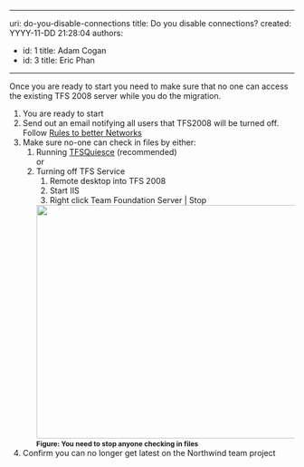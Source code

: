 

---
uri: do-you-disable-connections
title: Do you disable connections?
created: YYYY-11-DD 21:28:04
authors:
  - id: 1
    title: Adam Cogan
  - id: 3
    title: Eric Phan
---




<span class='intro'> <p>Once you are ready to start you need to make sure that no one can access the existing TFS 2008 server while you do the migration.</p>
<ol><li>You are ready to start </li>
<li>Send out an email notifying all users that TFS2008 will be turned off.&#160;<br>Follow <span><a href="http&#58;//www.ssw.com.au/SSW/Standards/Rules/RulesToBetterNetworks.aspx#rebootrestart" shape="rect" target="_blank">Rules to better Networks</a></span> </li>
<li>Make sure no-one can check in files by either&#58; <ol><li>Running <a href="http&#58;//support.microsoft.com/kb/950893" target="_blank">TFSQuiesce</a> (recommended) <br>or </li>
<li>Turning off TFS Service <ol><li>Remote desktop into TFS 2008</li>
<li>Start IIS</li>
<li>Right click Team Foundation Server | Stop </li></ol>
<span><img src="/PublishingImages/StopTFSServices.png" alt="" style="width&#58;500px;height&#58;412px;" /></span><br><span style="font-size&#58;12px;font-weight&#58;bold;">Figure&#58;&#160;You need to stop anyone checking in files</span>&#160; </li></ol></li>
<li>Confirm you can no longer get latest on the Northwind team project </li></ol> </span>




